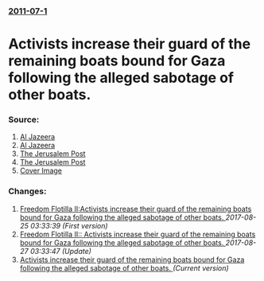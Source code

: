 ### [2011-07-1](/news/2011/07/1/index.md)

# Activists increase their guard of the remaining boats bound for Gaza following the alleged sabotage of other boats. 




### Source:

1. [Al Jazeera](http://english.aljazeera.net/indepth/features/2011/07/201171142616817763.html)
2. [Al Jazeera](http://english.aljazeera.net/news/middleeast/2011/07/201171143845732109.html)
3. [The Jerusalem Post](http://www.jpost.com/Israel/Article.aspx?id=227547)
4. [The Jerusalem Post](http://www.jpost.com/Israel/Article.aspx?id=227600)
4. [Cover Image](http://www.jpost.com/HttpHandlers/ShowImage.ashx?ID=168855)

### Changes:

1. [Freedom Flotilla II:Activists increase their guard of the remaining boats bound for Gaza following the alleged sabotage of other boats. ](/news/2011/07/1/freedom-flotilla-ii-pactivists-increase-their-guard-of-the-remaining-boats-bound-for-gaza-following-the-alleged-sabotage-of-other-boats.md) _2017-08-25 03:33:39 (First version)_
2. [Freedom Flotilla II:: Activists increase their guard of the remaining boats bound for Gaza following the alleged sabotage of other boats. ](/news/2011/07/1/freedom-flotilla-ii-activists-increase-their-guard-of-the-remaining-boats-bound-for-gaza-following-the-alleged-sabotage-of-other-boats.md) _2017-08-27 03:33:47 (Update)_
2. [Activists increase their guard of the remaining boats bound for Gaza following the alleged sabotage of other boats. ](/news/2011/07/1/activists-increase-their-guard-of-the-remaining-boats-bound-for-gaza-following-the-alleged-sabotage-of-other-boats.md) _(Current version)_
